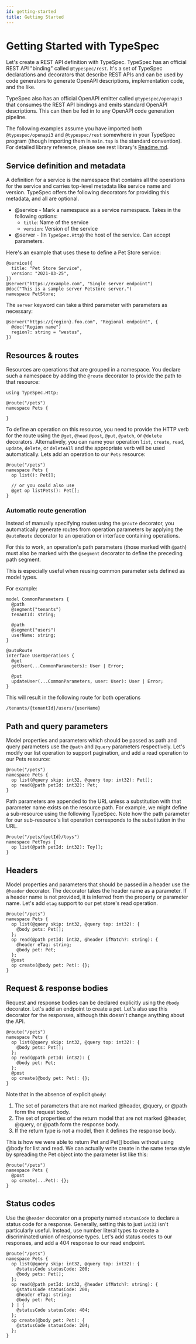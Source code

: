 ```yaml
---
id: getting-started
title: Getting Started
---
```


# Getting Started with TypeSpec

<!-- cspell:ignore typespec, etag, openapi -->

Let's create a REST API definition with TypeSpec. TypeSpec has an official REST API "binding" called `@typespec/rest`. It's a set of TypeSpec declarations and decorators that describe REST APIs and can be used by code generators to generate OpenAPI descriptions, implementation code, and the like.

TypeSpec also has an official OpenAPI emitter called `@typespec/openapi3` that consumes the REST API bindings and emits standard OpenAPI descriptions. This can then be fed in to any OpenAPI code generation pipeline.

The following examples assume you have imported both `@typespec/openapi3` and `@typespec/rest` somewhere in your TypeSpec program (though importing them in `main.tsp` is the standard convention). For detailed library reference, please see rest library's [Readme.md](https://github.com/microsoft/typespec/blob/main/packages/rest/README.md).

## Service definition and metadata

A definition for a service is the namespace that contains all the operations for the service and carries top-level metadata like service name and version. TypeSpec offers the following decorators for providing this metadata, and all are optional.

- @service - Mark a namespace as a service namespace. Takes in the following options:
  - `title`: Name of the service
  - `version`: Version of the service
- @server - (In `TypeSpec.Http`) the host of the service. Can accept parameters.

Here's an example that uses these to define a Pet Store service:

```typespec
@service({
  title: "Pet Store Service",
  version: "2021-03-25",
})
@server("https://example.com", "Single server endpoint")
@doc("This is a sample server Petstore server.")
namespace PetStore;
```

The `server` keyword can take a third parameter with parameters as necessary:

```typespec
@server("https://{region}.foo.com", "Regional endpoint", {
  @doc("Region name")
  region?: string = "westus",
})
```

## Resources & routes

Resources are operations that are grouped in a namespace. You declare such a namespace by adding the `@route` decorator to provide the path to that resource:

```typespec
using TypeSpec.Http;

@route("/pets")
namespace Pets {

}
```

To define an operation on this resource, you need to provide the HTTP verb for the route using the `@get`, `@head` `@post`, `@put`, `@patch`, or `@delete` decorators. Alternatively, you can name your operation `list`, `create`, `read`, `update`, `delete`, or `deleteAll` and the appropriate verb will be used automatically. Lets add an operation to our `Pets` resource:

```typespec
@route("/pets")
namespace Pets {
  op list(): Pet[];

  // or you could also use
  @get op listPets(): Pet[];
}
```

### Automatic route generation

Instead of manually specifying routes using the `@route` decorator, you automatically generate routes from operation parameters by applying the `@autoRoute` decorator to an operation or interface containing operations.

For this to work, an operation's path parameters (those marked with `@path`) must also be marked with
the `@segment` decorator to define the preceding path segment.

This is especially useful when reusing common parameter sets defined as model types.

For example:

```typespec
model CommonParameters {
  @path
  @segment("tenants")
  tenantId: string;

  @path
  @segment("users")
  userName: string;
}

@autoRoute
interface UserOperations {
  @get
  getUser(...CommonParameters): User | Error;

  @put
  updateUser(...CommonParameters, user: User): User | Error;
}
```

This will result in the following route for both operations

```text
/tenants/{tenantId}/users/{userName}
```

## Path and query parameters

Model properties and parameters which should be passed as path and query parameters use the `@path` and `@query` parameters respectively. Let's modify our list operation to support pagination, and add a read operation to our Pets resource:

```typespec
@route("/pets")
namespace Pets {
  op list(@query skip: int32, @query top: int32): Pet[];
  op read(@path petId: int32): Pet;
}
```

Path parameters are appended to the URL unless a substitution with that parameter name exists on the resource path. For example, we might define a sub-resource using the following TypeSpec. Note how the path parameter for our sub-resource's list operation corresponds to the substitution in the URL.

```typespec
@route("/pets/{petId}/toys")
namespace PetToys {
  op list(@path petId: int32): Toy[];
}
```

## Headers

Model properties and parameters that should be passed in a header use the `@header` decorator. The decorator takes the header name as a parameter. If a header name is not provided, it is inferred from the property or parameter name. Let's add `etag` support to our pet store's read operation.

```typespec
@route("/pets")
namespace Pets {
  op list(@query skip: int32, @query top: int32): {
    @body pets: Pet[];
  };
  op read(@path petId: int32, @header ifMatch?: string): {
    @header eTag: string;
    @body pet: Pet;
  };
  @post
  op create(@body pet: Pet): {};
}
```

## Request & response bodies

Request and response bodies can be declared explicitly using the `@body` decorator. Let's add an endpoint to create a pet. Let's also use this decorator for the responses, although this doesn't change anything about the API.

```typespec
@route("/pets")
namespace Pets {
  op list(@query skip: int32, @query top: int32): {
    @body pets: Pet[];
  };
  op read(@path petId: int32): {
    @body pet: Pet;
  };
  @post
  op create(@body pet: Pet): {};
}
```

Note that in the absence of explicit `@body`:

1. The set of parameters that are not marked @header, @query, or @path form the request body.
2. The set of properties of the return model that are not marked @header, @query, or @path form the response body.
3. If the return type is not a model, then it defines the response body.

This is how we were able to return Pet and Pet[] bodies without using @body for list and read. We can actually write
create in the same terse style by spreading the Pet object into the parameter list like this:

```typespec
@route("/pets")
namespace Pets {
  @post
  op create(...Pet): {};
}
```

## Status codes

Use the `@header` decorator on a property named `statusCode` to declare a status code for a response. Generally, setting this to just `int32` isn't particularly useful. Instead, use number literal types to create a discriminated union of response types. Let's add status codes to our responses, and add a 404 response to our read endpoint.

```typespec
@route("/pets")
namespace Pets {
  op list(@query skip: int32, @query top: int32): {
    @statusCode statusCode: 200;
    @body pets: Pet[];
  };
  op read(@path petId: int32, @header ifMatch?: string): {
    @statusCode statusCode: 200;
    @header eTag: string;
    @body pet: Pet;
  } | {
    @statusCode statusCode: 404;
  };
  op create(@body pet: Pet): {
    @statusCode statusCode: 204;
  };
}
```
